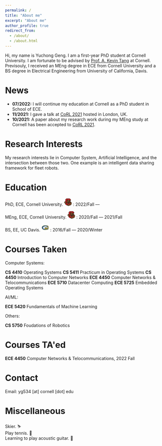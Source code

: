 ```yaml
---
permalink: /
title: "About me"
excerpt: "About me"
author_profile: true
redirect_from: 
  - /about/
  - /about.html
---
```


Hi, my name is Yuchong Geng. I am a first-year PhD student at Cornell University. I am fortunate to be advised by [Prof. A. Kevin Tang](https://www.ece.cornell.edu/faculty-directory/kevin-tang) at Cornell. Previsouly, I received an MEng degree in ECE from Cornell University and a BS degree in Electrical Engineering from University of California, Davis. 

News
======

- **07/2022:** I will continue my education at Cornell as a PhD student in School of ECE.
- **11/2021:** I gave a talk at [CoRL 2021](https://www.robot-learning.org/) hosted in London, UK.
- **10/2021:** A paper about my research work during my MEng study at Cornell has been accepted to [CoRL 2021](https://www.robot-learning.org/).

Research Interests
======

My research interests lie in Computer System, Artificial Intelligence, and the intersection between those two. One example is an intelligent data sharing framework for fleet robots.

Education
======

<i class="fas fa-university"></i> PhD, ECE, Cornell University. <img src="/images/conell_logo.png" width="25" height="25">
:   2022/Fall –– 

<i class="fas fa-university"></i> MEng, ECE, Cornell University. <img src="/images/conell_logo.png" width="25" height="25">
:   2020/Fall –– 2021/Fall

<i class="fas fa-university"></i> BS, EE, UC Davis. <img src="/images/ucdavis_logo.svg" width="25" height="25">
:   2016/Fall –– 2020/Winter

Courses Taken
======

Computer Systems:

**CS 4410** Operating Systems
**CS 5411** Practicum in Operating Systems
**CS 4450** Introduction to Computer Networks
**ECE 4450** Computer Networks & Telocommunications
**ECE 5710** Datacenter Computing
**ECE 5725** Embedded Operating Systems

AI/ML:

**ECE 5420** Fundamentals of Machine Learning

Others:

**CS 5750** Foudations of Robotics

Courses TA'ed
======

**ECE 4450** Computer Networks & Telocommunications, 2022 Fall


Contact
======

Email: yg534 [at] cornell [dot] edu

Miscellaneous
======

Skier. ⛷ <br>
Play tennis. 🎾  <br>
Learning to play acoustic guitar. 🎸  


